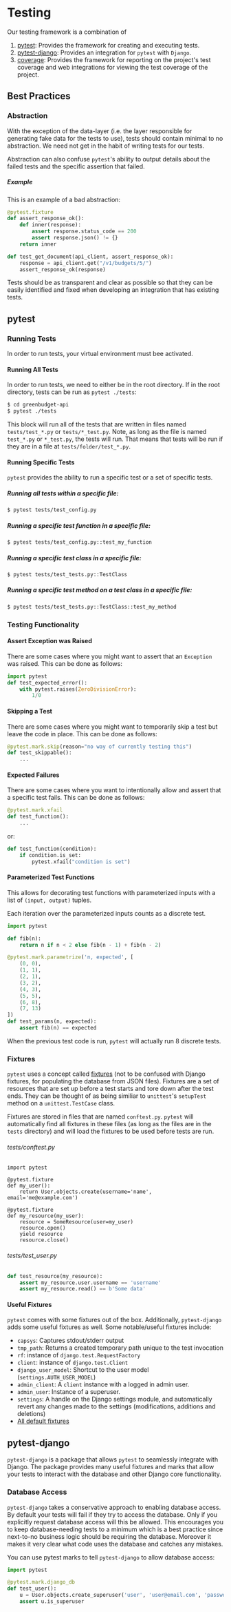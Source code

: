 # Testing

Our testing framework is a combination of

1. [pytest](https://docs.pytest.org/en/latest/contents.html#toc): Provides the framework for creating and executing tests.
2. [pytest-django](https://pytest-django.readthedocs.io/en/latest/): Provides an integration for `pytest` with `Django`.
3. [coverage](https://coverage.readthedocs.io/en/v4.5.x/): Provides the framework for reporting on the project's test coverage and web integrations for viewing the test coverage of the project.

## Best Practices


### Abstraction

With the exception of the data-layer (i.e. the layer responsible for generating
fake data for the tests to use), tests should contain minimal to no abstraction.
We need not get in the habit of writing tests for our tests.

Abstraction can also confuse `pytest`'s ability to output details about the
failed tests and the specific assertion that failed.

##### Example

This is an example of a bad abstraction:

```python
@pytest.fixture
def assert_response_ok():
    def inner(response):
        assert response.status_code == 200
        assert response.json() != {}
    return inner

def test_get_document(api_client, assert_response_ok):
    response = api_client.get("/v1/budgets/5/")
    assert_response_ok(response)
```

Tests should be as transparent and clear as possible so that they can be easily
identified and fixed when developing an integration that has existing tests.

## pytest

### Running Tests

In order to run tests, your virtual environment must bee activated.

#### Running All Tests

In order to run tests, we need to either be in the root directory.  If in the
root directory, tests can be run as `pytest ./tests`:

```bash
$ cd greenbudget-api
$ pytest ./tests
```

This block will run all of the tests that are written in files
named `tests/test_*.py` or `tests/*_test.py`.  Note, as long as the file is
named `test_*.py` or `*_test.py`, the tests will run.  That means that tests
will be run if they are in a file at `tests/folder/test_*.py`.


#### Running Specific Tests

`pytest` provides the ability to run a specific test or a set of specific tests.

##### Running all tests within a specific file:

```bash
$ pytest tests/test_config.py
```

##### Running a specific test function in a specific file:

```bash
$ pytest tests/test_config.py::test_my_function
```

##### Running a specific test class in a specific file:

```bash
$ pytest tests/test_tests.py::TestClass
```

##### Running a specific test method on a test class in a specific file:

```bash
$ pytest tests/test_tests.py::TestClass::test_my_method
```

### Testing Functionality

#### Assert Exception was Raised

There are some cases where you might want to assert that an `Exception` was
raised.  This can be done as follows:

```python
import pytest
def test_expected_error():
    with pytest.raises(ZeroDivisionError):
        1/0
```

#### Skipping a Test

There are some cases where you might want to temporarily skip a test but leave
the code in place.  This can be done as follows:


```python
@pytest.mark.skip(reason="no way of currently testing this")
def test_skippable():
    ...
```

#### Expected Failures

There are some cases where you want to intentionally allow and assert that a
specific test fails.  This can be done as follows:


```python
@pytest.mark.xfail
def test_function():
    ...
```


or:


```python
def test_function(condition):
    if condition.is_set:
        pytest.xfail("condition is set")
```


#### Parameterized Test Functions

This allows for decorating test functions with parameterized inputs with a list of
`(input, output)` tuples.

Each iteration over the parameterized inputs counts as a discrete test.

```python
import pytest

def fib(n):
    return n if n < 2 else fib(n - 1) + fib(n - 2)

@pytest.mark.parametrize('n, expected', [
    (0, 0),
    (1, 1),
    (2, 1),
    (3, 2),
    (4, 3),
    (5, 5),
    (6, 8),
    (7, 13)
])
def test_params(n, expected):
    assert fib(n) == expected
```

When the previous test code is run, `pytest` will actually run 8 discrete tests.

### Fixtures

`pytest` uses a concept called [fixtures](https://docs.pytest.org/en/latest/fixture.html)
(not to be confused with Django fixtures, for populating the database from JSON files).
Fixtures are a set of resources that are set up before a test starts and tore down after
the test ends.  They can be thought of as being similiar to `unittest`'s `setupTest` method
on a `unittest.TestCase` class.

Fixtures are stored in files that are named `conftest.py`.  `pytest` will automatically find all
fixtures in these files (as long as the files are in the `tests` directory) and will load the
fixtures to be used before tests are run.

###### tests/conftest.py


```
import pytest

@pytest.fixture
def my_user():
    return User.objects.create(username='name', email='me@example.com')

@pytest.fixture
def my_resource(my_user):
    resource = SomeResource(user=my_user)
    resource.open()
    yield resource
    resource.close()
```

###### tests/test_user.py


```python
def test_resource(my_resource):
    assert my_resource.user.username == 'username'
    assert my_resource.read() == b'Some data'
```

#### Useful Fixtures

`pytest` comes with some fixtures out of the box.  Additionally, `pytest-django`
adds some useful fixtures as well.  Some notable/useful fixtures include:

- `capsys`: Captures stdout/stderr output
- `tmp_path`: Returns a created temporary path unique to the test invocation
- `rf`: instance of `django.test.RequestFactory`
- `client`: instance of `django.test.Client`
- `django_user_model`: Shortcut to the user model (`settings.AUTH_USER_MODEL`)
- `admin_client`: A `client` instance with a logged in admin user.
- `admin_user`: Instance of a superuser.
- `settings`: A handle on the Django settings module, and automatically revert
  any changes made to the settings (modifications, additions and deletions)
- [All default fixtures](https://docs.pytest.org/en/latest/reference.html#fixtures)

## pytest-django

`pytest-django` is a package that allows `pytest` to seamlessly integrate
with Django.  The package provides many useful fixtures and marks that allow
your tests to interact with the database and other Django core functionality.

### Database Access

`pytest-django` takes a conservative approach to enabling database access.
By default your tests will fail if they try to access the database.
Only if you explicitly request database access will this be allowed.
This encourages you to keep database-needing tests to a minimum which is a best
practice since next-to-no business logic should be requiring the database.
Moreover it makes it very clear what code uses the database and catches any mistakes.

You can use pytest marks to tell `pytest-django` to allow database access:

```python
import pytest

@pytest.mark.django_db
def test_user():
    u = User.objects.create_superuser('user', 'user@email.com', 'password')
    assert u.is_superuser
```